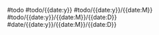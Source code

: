  #todo #todo/{{date:y}} #todo/{{date:y}}/{{date:M}} #todo/{{date:y}}/{{date:M}}/{{date:D}}  
 #date/{{date:y}}/{{date:M}}/{{date:D}}
